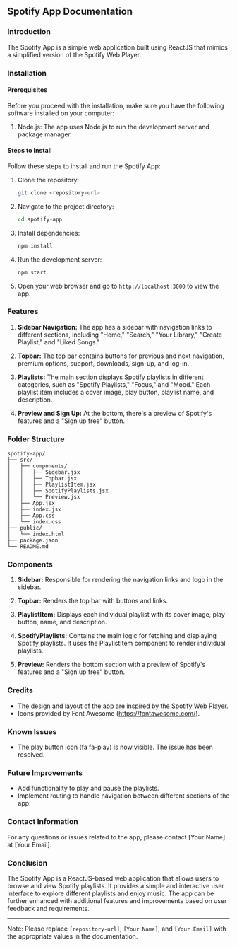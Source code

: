 ## Spotify App Documentation

### Introduction
The Spotify App is a simple web application built using ReactJS that mimics a simplified version of the Spotify Web Player.

### Installation

#### Prerequisites
Before you proceed with the installation, make sure you have the following software installed on your computer:

1. Node.js: The app uses Node.js to run the development server and package manager.

#### Steps to Install
Follow these steps to install and run the Spotify App:

1. Clone the repository:
   ```bash
   git clone <repository-url>
   ```

2. Navigate to the project directory:
   ```bash
   cd spotify-app
   ```

3. Install dependencies:
   ```bash
   npm install
   ```

4. Run the development server:
   ```bash
   npm start
   ```

5. Open your web browser and go to `http://localhost:3000` to view the app.

### Features

1. **Sidebar Navigation:** The app has a sidebar with navigation links to different sections, including "Home," "Search," "Your Library," "Create Playlist," and "Liked Songs."

2. **Topbar:** The top bar contains buttons for previous and next navigation, premium options, support, downloads, sign-up, and log-in.

3. **Playlists:** The main section displays Spotify playlists in different categories, such as "Spotify Playlists," "Focus," and "Mood." Each playlist item includes a cover image, play button, playlist name, and description.

4. **Preview and Sign Up:** At the bottom, there's a preview of Spotify's features and a "Sign up free" button.

### Folder Structure

```
spotify-app/
├── src/
│   ├── components/
│   │   ├── Sidebar.jsx
│   │   ├── Topbar.jsx
│   │   ├── PlaylistItem.jsx
│   │   ├── SpotifyPlaylists.jsx
│   │   └── Preview.jsx
│   ├── App.jsx
│   ├── index.jsx
│   ├── App.css
│   └── index.css
├── public/
│   └── index.html
├── package.json
└── README.md
```

### Components

1. **Sidebar:** Responsible for rendering the navigation links and logo in the sidebar.

2. **Topbar:** Renders the top bar with buttons and links.

3. **PlaylistItem:** Displays each individual playlist with its cover image, play button, name, and description.

4. **SpotifyPlaylists:** Contains the main logic for fetching and displaying Spotify playlists. It uses the PlaylistItem component to render individual playlists.

5. **Preview:** Renders the bottom section with a preview of Spotify's features and a "Sign up free" button.

### Credits
- The design and layout of the app are inspired by the Spotify Web Player.
- Icons provided by Font Awesome (https://fontawesome.com/).

### Known Issues
- The play button icon (fa fa-play) is now visible. The issue has been resolved.

### Future Improvements
- Add functionality to play and pause the playlists.
- Implement routing to handle navigation between different sections of the app.

### Contact Information
For any questions or issues related to the app, please contact [Your Name] at [Your Email].

### Conclusion
The Spotify App is a ReactJS-based web application that allows users to browse and view Spotify playlists. It provides a simple and interactive user interface to explore different playlists and enjoy music. The app can be further enhanced with additional features and improvements based on user feedback and requirements.

---

Note: Please replace `[repository-url]`, `[Your Name]`, and `[Your Email]` with the appropriate values in the documentation.